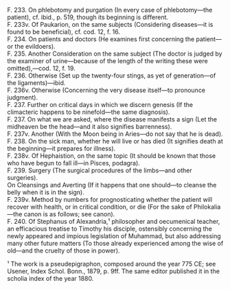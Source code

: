 F. 233. On phlebotomy and purgation (In every case of phlebotomy—the patient), cf. ibid., p. 519, though its beginning is different.  
F. 233v. Of Paukarion, on the same subjects (Considering diseases—it is found to be beneficial), cf. cod. 12, f. 16.  
F. 234. On patients and doctors (He examines first concerning the patient—or the evildoers).  
F. 235. Another Consideration on the same subject (The doctor is judged by the examiner of urine—because of the length of the writing these were omitted),—cod. 12, f. 19.  
F. 236. Otherwise (Set up the twenty-four stings, as yet of generation—of the ligaments)—ibid.  
F. 236v. Otherwise (Concerning the very disease itself—to pronounce judgment).  
F. 237. Further on critical days in which we discern genesis (If the climacteric happens to be ninefold—the same diagnosis).  
F. 237. On what we are asked, where the disease manifests a sign (Let the midheaven be the head—and it also signifies barrenness).  
F. 237v. Another (With the Moon being in Aries—do not say that he is dead).  
F. 238. On the sick man, whether he will live or has died (It signifies death at the beginning—it prepares for illness).  
F. 238v. Of Hephaistion, on the same topic (It should be known that those who have begun to fall ill—in Pisces, podagra).  
F. 239. Surgery (The surgical procedures of the limbs—and other surgeries).  
On Cleansings and Averting (If it happens that one should—to cleanse the belly when it is in the sign).  
F. 239v. Method by numbers for prognosticating whether the patient will recover with health, or in critical condition, or die (For the sake of Philokalia—the canon is as follows; see canon).  
F. 240. Of Stephanus of Alexandria,¹ philosopher and oecumenical teacher, an efficacious treatise to Timothy his disciple, ostensibly concerning the newly appeared and impious legislation of Muhammad, but also addressing many other future matters (To those already experienced among the wise of old—and the cruelty of those in power).

¹ The work is a pseudepigraphon, composed around the year 775 CE; see Usener, Index Schol. Bonn., 1879, p. 9ff. The same editor published it in the scholia index of the year 1880.